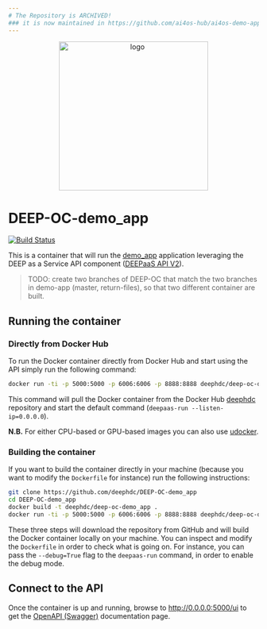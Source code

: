 ```yaml
---
# The Repository is ARCHIVED!
### it is now maintained in https://github.com/ai4os-hub/ai4os-demo-app
---
```


<div align="center">
<img src="https://marketplace.deep-hybrid-datacloud.eu/images/logo-deep.png" alt="logo" width="300"/>
</div>

# DEEP-OC-demo_app

[![Build Status](https://jenkins.indigo-datacloud.eu/buildStatus/icon?job=Pipeline-as-code/DEEP-OC-org/DEEP-OC-demo_app/master)](https://jenkins.indigo-datacloud.eu/job/Pipeline-as-code/job/DEEP-OC-org/job/DEEP-OC-demo_app/job/master)

This is a container that will run the [demo_app](https://github.com/deephdc/demo_app) application leveraging the DEEP as a Service API component ([DEEPaaS API V2](https://github.com/indigo-dc/DEEPaaS)).

> TODO: create two branches of DEEP-OC that match the two branches in demo-app (master, return-files), so that two different container are built.


## Running the container

### Directly from Docker Hub

To run the Docker container directly from Docker Hub and start using the API simply run the following command:
```bash
docker run -ti -p 5000:5000 -p 6006:6006 -p 8888:8888 deephdc/deep-oc-demo_app
```

This command will pull the Docker container from the Docker Hub [deephdc](https://hub.docker.com/u/deephdc/) repository and start the default command (`deepaas-run --listen-ip=0.0.0.0`).

**N.B.** For either CPU-based or GPU-based images you can also use [udocker](https://github.com/indigo-dc/udocker).

### Building the container

If you want to build the container directly in your machine (because you want to modify the `Dockerfile` for instance) run the following instructions:
```bash
git clone https://github.com/deephdc/DEEP-OC-demo_app
cd DEEP-OC-demo_app
docker build -t deephdc/deep-oc-demo_app .
docker run -ti -p 5000:5000 -p 6006:6006 -p 8888:8888 deephdc/deep-oc-demo_app
```

These three steps will download the repository from GitHub and will build the Docker container locally on your machine. You can inspect and modify the `Dockerfile` in order to check what is going on. For instance, you can pass the `--debug=True` flag to the `deepaas-run` command, in order to enable the debug mode.


## Connect to the API

Once the container is up and running, browse to http://0.0.0.0:5000/ui to get the [OpenAPI (Swagger)](https://www.openapis.org/) documentation page.
